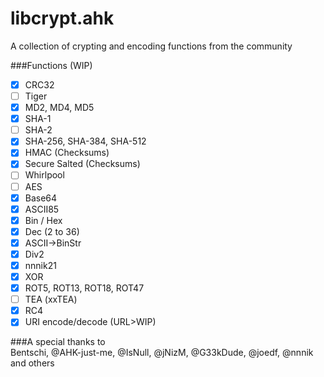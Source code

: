 libcrypt.ahk
============

A collection of crypting and encoding functions from the community

###Functions (WIP)  
- [x] CRC32
- [ ] Tiger
- [x] MD2, MD4, MD5
- [x] SHA-1
- [ ] SHA-2
- [x] SHA-256, SHA-384, SHA-512
- [x] HMAC (Checksums)
- [x] Secure Salted (Checksums)
- [ ] Whirlpool
- [ ] AES
- [x] Base64
- [x] ASCII85
- [x] Bin / Hex
- [x] Dec (2 to 36)
- [x] ASCII->BinStr
- [x] Div2
- [x] nnnik21
- [x] XOR
- [x] ROT5, ROT13, ROT18, ROT47
- [ ] TEA (xxTEA)
- [x] RC4
- [x] URI encode/decode (URL>WIP)

###A special thanks to  
Bentschi, @AHK-just-me, @IsNull, @jNizM, @G33kDude, @joedf, @nnnik and others
